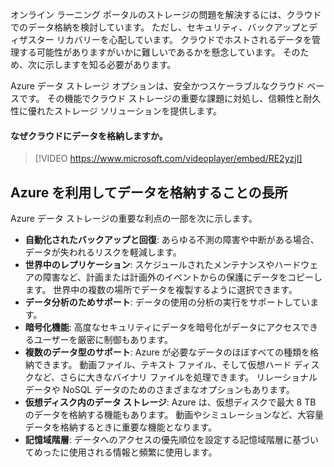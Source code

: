 オンライン ラーニング ポータルのストレージの問題を解決するには、クラウドでのデータ格納を検討しています。 ただし、セキュリティ、バックアップとディザスター リカバリーを心配しています。 クラウドでホストされるデータを管理する可能性がありますがいかに難しいであるかを懸念しています。 そのため、次に示しますを知る必要があります。

Azure データ ストレージ オプションは、安全かつスケーラブルなクラウド ベースです。 その機能でクラウド ストレージの重要な課題に対処し、信頼性と耐久性に優れたストレージ ソリューションを提供します。

#### <a name="why-store-your-data-in-the-cloud"></a>なぜクラウドにデータを格納しますか。

> [!VIDEO https://www.microsoft.com/videoplayer/embed/RE2yzjI]

## <a name="benefits-of-using-azure-to-store-data"></a>Azure を利用してデータを格納することの長所

Azure データ ストレージの重要な利点の一部を次に示します。

- **自動化されたバックアップと回復**: あらゆる不測の障害や中断がある場合、データが失われるリスクを軽減します。
- **世界中のレプリケーション**: スケジュールされたメンテナンスやハードウェアの障害など、計画または計画外のイベントからの保護にデータをコピーします。 世界中の複数の場所でデータを複製するように選択できます。
- **データ分析のためサポート**: データの使用の分析の実行をサポートしています。
- **暗号化機能**: 高度なセキュリティにデータを暗号化がデータにアクセスできるユーザーを厳密に制御もあります。
- **複数のデータ型のサポート**: Azure が必要なデータのほぼすべての種類を格納できます。 動画ファイル、テキスト ファイル、そして仮想ハード ディスクなど、さらに大きなバイナリ ファイルを処理できます。 リレーショナル データや NoSQL データのためのさまざまなオプションもあります。
- **仮想ディスク内のデータ ストレージ**: Azure は、仮想ディスクで最大 8 TB のデータを格納する機能もあります。 動画やシミュレーションなど、大容量データを格納するときに重要な機能となります。
- **記憶域階層**: データへのアクセスの優先順位を設定する記憶域階層に基づいてめったに使用される情報と頻繁に使用します。